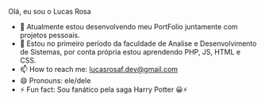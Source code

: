  Olá, eu sou o Lucas Rosa

- 🔭 Atualmente estou desenvolvendo meu PortFolio juntamente com projetos pessoais.
- 🌱 Estou no primeiro período da faculdade de Analise e Desenvolvimento de Sistemas, por conta própria estou aprendendo PHP, JS, HTML e CSS.
- 📫 How to reach me: lucasrosaf.dev@gmail.com
- 😄 Pronouns: ele/dele
- ⚡ Fun fact: Sou fanático pela saga Harry Potter 😀⚡
